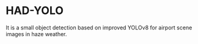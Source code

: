 # HAD-YOLO
It is a small object detection based on improved YOLOv8 for airport scene images in haze weather.
